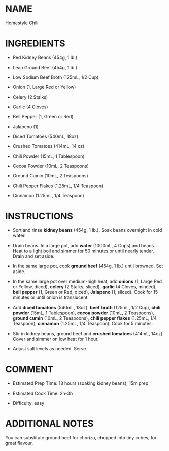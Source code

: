 NAME
====

Homestyle Chili

INGREDIENTS
===========

-   Red Kidney Beans (454g, 1 lb.)

-   Lean Ground Beef (454g, 1 lb.)

-   Low Sodium Beef Broth (125mL, 1/2 Cup)

-   Onion (1, Large Red or Yellow)

-   Celery (2 Stalks)

-   Garlic (4 Cloves)

-   Bell Pepper (1, Green or Red)

-   Jalapeno (1)

-   Diced Tomatoes (540mL, 18oz)

-   Crushed Tomatoes (414mL, 14 oz)

-   Chili Powder (15mL, 1 Tablespoon)

-   Cocoa Powder (10mL, 2 Teaspoons)

-   Ground Cumin (10mL, 2 Teaspoons)

-   Chili Pepper Flakes (1.25mL, 1/4 Teaspoon)

-   Cinnamon (1.25mL, 1/4 Teaspoon)

INSTRUCTIONS
============

-   Sort and rinse **kidney beans** (454g, 1 lb.). Soak beans overnight
    in cold water.

-   Drain beans. In a large pot, add **water** (1000mL, 4 Cups) and
    beans. Heat to a light boil and simmer for 50 minutes or until
    nearly tender. Drain and set aside.

-   In the same large pot, cook **ground beef** (454g, 1 lb.) until
    browned. Set aside.

-   In the same large pot over medium-high heat, add **onions** (1,
    Large Red or Yellow, diced), **celery** (2 Stalks, sliced),
    **garlic** (4 Cloves, minced), **bell pepper** (1, Green or Red,
    diced), **Jalapeno** (1, sliced). Cook for 15 minutes or until onion
    is translucent.

-   Add **diced tomatoes** (540mL, 18oz), **beef broth** (125mL, 1/2
    Cup), **chili powder** (15mL, 1 Tablespoon), **cocoa powder** (10mL,
    2 Teaspoons), **ground cumin** (10mL, 2 Teaspoons), **chili pepper
    flakes** (1.25mL, 1/4 Teaspoon), **cinnamon** (1.25mL, 1/4
    Teaspoon). Cook for 5 minutes.

-   Stir in kidney beans, ground beef and **crushed tomatoes** (414mL,
    14oz). Cover and simmer on low heat for 1 hour.

-   Adjust salt levels as needed. Serve.

COMMENT
=======

-   Estimated Prep Time: 18 hours (soaking kidney beans), 15m prep

-   Estimated Cook Time: 2h-3h

-   Difficulty: easy

ADDITIONAL NOTES
================

You can substitute ground beef for chorizo, chopped into tiny cubes, for
great flavour.
